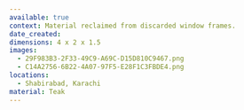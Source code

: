```yaml
---
available: true
context: Material reclaimed from discarded window frames.
date_created:
dimensions: 4 x 2 x 1.5
images:
  - 29F983B3-2F33-49C9-A69C-D15D810C9467.png
  - C14A2756-6B22-4A07-97F5-E28F1C3FBDE4.png
locations:
  - Shabirabad, Karachi
material: Teak
---
```

